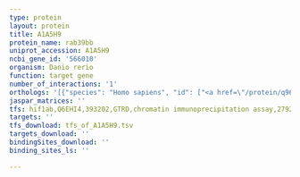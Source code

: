 ```yaml
---
type: protein
layout: protein
title: A1A5H9
protein_name: rab39bb
uniprot_accession: A1A5H9
ncbi_gene_id: '566010'
organism: Danio rerio
function: target gene
number_of_interactions: '1'
orthologs: '[{"species": "Homo sapiens", "id": ["<a href=\"/protein/q96da2\">Q96DA2</a>"]}, {"species": "Mus musculus", "id": ["<a href=\"/protein/q8bhc1\">Q8BHC1</a>"]}, {"species": "Drosophila melanogaster", "id": ["<a href=\"/protein/q9w3q0\">Q9W3Q0</a>"]}, {"species": "Caenorhabditis elegans", "id": ["<a href=\"/protein/q18969\">Q18969</a>"]}]'
jaspar_matrices: ''
tfs: hif1ab,Q6EHI4,393202,GTRD,chromatin immunoprecipitation assay,27924024%5Buid%5D,No
targets: ''
tfs_download: tfs_of_A1A5H9.tsv
targets_download: ''
bindingSites_download: ''
binding_sites_ls: ''

---
```

